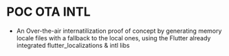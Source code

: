 # POC OTA INTL

- An Over-the-air internatilization proof of concept by generating memory locale files with a fallback to the local ones, using the Flutter already integrated flutter_localizations & intl libs
